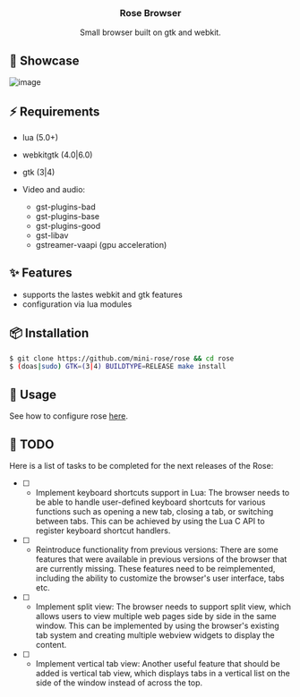<br>
<h3 align=center>Rose Browser</h3>

<p align=center>
Small browser built on gtk and webkit. <br>
</p>

## 🌌 Showcase
![image](https://user-images.githubusercontent.com/93622468/236818028-9d90bc83-7bf9-4666-b95a-763a6a1fd3b1.png)


## ⚡️ Requirements
  - lua (5.0+)
  - webkitgtk (4.0|6.0)
  - gtk (3|4)
  
  - Video and audio:
  	- gst-plugins-bad
	- gst-plugins-base
	- gst-plugins-good
	- gst-libav
	- gstreamer-vaapi (gpu acceleration)
	
## ✨ Features
  - supports the lastes webkit and gtk features
  - configuration via lua modules
  
## 📦 Installation
```sh
$ git clone https://github.com/mini-rose/rose && cd rose
$ (doas|sudo) GTK=(3|4) BUILDTYPE=RELEASE make install
```

## 🚀 Usage
See how to configure rose [here](https://github.com/mini-rose/rose/wiki#configuring-rose).

## 📝 TODO
Here is a list of tasks to be completed for the next releases of the Rose:

- [ ] - Implement keyboard shortcuts support in Lua: The browser needs to be able to handle user-defined keyboard shortcuts for various functions such as opening a new tab, closing a tab, or switching between tabs. This can be achieved by using the Lua C API to register keyboard shortcut handlers.

- [ ] - Reintroduce functionality from previous versions: There are some features that were available in previous versions of the browser that are currently missing. These features need to be reimplemented, including the ability to customize the browser's user interface, tabs etc.

- [ ] - Implement split view: The browser needs to support split view, which allows users to view multiple web pages side by side in the same window. This can be implemented by using the browser's existing tab system and creating multiple webview widgets to display the content.

- [ ] - Implement vertical tab view: Another useful feature that should be added is vertical tab view, which displays tabs in a vertical list on the side of the window instead of across the top.
